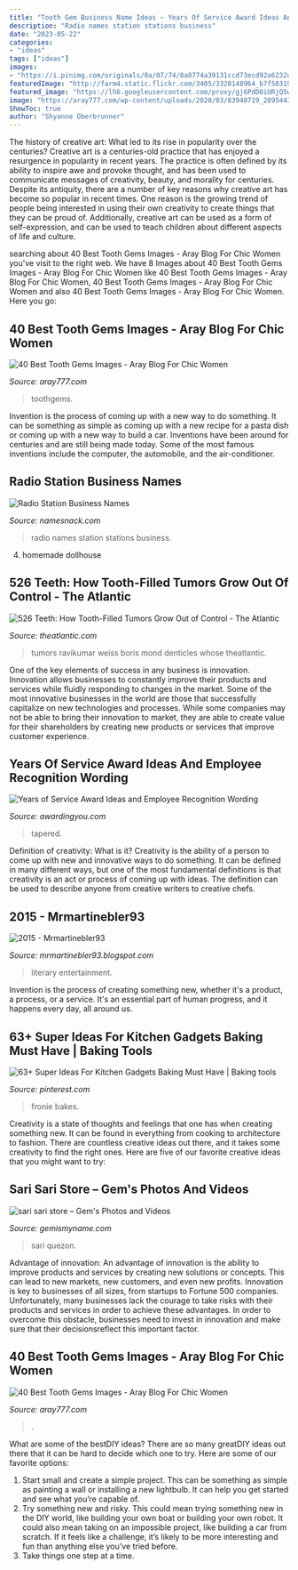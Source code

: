 ```yaml
---
title: "Tooth Gem Business Name Ideas ~ Years Of Service Award Ideas And Employee Recognition Wording"
description: "Radio names station stations business"
date: "2023-05-22"
categories:
- "ideas"
tags: ["ideas"]
images:
- "https://i.pinimg.com/originals/8a/07/74/8a0774a39131ccd73ecd92a6232df658.jpg"
featuredImage: "http://farm4.static.flickr.com/3405/3328148964_b7f58319ec.jpg"
featured_image: "https://lh6.googleusercontent.com/proxy/gj6PdD0iURjQ5wTcfYrTfR1vkPyxLM0QTmej9JITci5L4Hruqg85EKp2xqZUu2MrAFfzGp6HB5LUs9Gmdihlxa_7Yl51qCcIzA=s0-d"
image: "https://aray777.com/wp-content/uploads/2020/03/83940719_2895443490549733_1491509696711481588_n.jpg"
ShowToc: true
author: "Shyanne Oberbrunner"
---
```



The history of creative art: What led to its rise in popularity over the centuries?
Creative art is a centuries-old practice that has enjoyed a resurgence in popularity in recent years. The practice is often defined by its ability to inspire awe and provoke thought, and has been used to communicate messages of creativity, beauty, and morality for centuries. Despite its antiquity, there are a number of key reasons why creative art has become so popular in recent times. One reason is the growing trend of people being interested in using their own creativity to create things that they can be proud of. Additionally, creative art can be used as a form of self-expression, and can be used to teach children about different aspects of life and culture.

	

		
searching about 40 Best Tooth Gems Images - Aray Blog For Chic Women you've visit to the right web. We have 8 Images about 40 Best Tooth Gems Images - Aray Blog For Chic Women like 40 Best Tooth Gems Images - Aray Blog For Chic Women, 40 Best Tooth Gems Images - Aray Blog For Chic Women and also 40 Best Tooth Gems Images - Aray Blog For Chic Women. Here you go:
		
    
## 40 Best Tooth Gems Images - Aray Blog For Chic Women

<img loading=lazy src="http://aray777.com/wp-content/uploads/2020/03/88200716_862163184234662_3540944332585329961_n.jpg" onerror="this.onerror=null;this.src='https://tse1.mm.bing.net/th?id=OIP.krc-y6vEzEKSse89t1ebkwHaEO&amp;pid=15.1';" alt="40 Best Tooth Gems Images - Aray Blog For Chic Women">

_Source: aray777.com_

>toothgems. 

	

Invention is the process of coming up with a new way to do something. It can be something as simple as coming up with a new recipe for a pasta dish or coming up with a new way to build a car. Inventions have been around for centuries and are still being made today. Some of the most famous inventions include the computer, the automobile, and the air-conditioner.

    
## Radio Station Business Names

<img loading=lazy src="https://www.namesnack.com/images/namesnack-radio-stations-business-names-5228x3449-20200730.jpeg?crop=40:21,smart&amp;width=1200&amp;dpr=2" onerror="this.onerror=null;this.src='https://tse3.mm.bing.net/th?id=OIP.liTPoFLDpaaAYEFk1cfMkwHaD4&amp;pid=15.1';" alt="Radio Station Business Names">

_Source: namesnack.com_

>radio names station stations business. 

	

4. homemade dollhouse

    
## 526 Teeth: How Tooth-Filled Tumors Grow Out Of Control - The Atlantic

<img loading=lazy src="https://cdn.theatlantic.com/thumbor/PI-XVFpZrMM9kMHR_r1GbJXdPJI=/5x196:3645x2244/1440x810/media/img/mt/2019/08/RTX71XO1/original.jpg" onerror="this.onerror=null;this.src='https://tse4.mm.bing.net/th?id=OIP.k7z2j86yfjmpEDWNRehSLgHaEK&amp;pid=15.1';" alt="526 Teeth: How Tooth-Filled Tumors Grow Out of Control - The Atlantic">

_Source: theatlantic.com_

>tumors ravikumar weiss boris mond denticles whose theatlantic. 

	

One of the key elements of success in any business is innovation. Innovation allows businesses to constantly improve their products and services while fluidly responding to changes in the market. Some of the most innovative businesses in the world are those that successfully capitalize on new technologies and processes. While some companies may not be able to bring their innovation to market, they are able to create value for their shareholders by creating new products or services that improve customer experience.

    
## Years Of Service Award Ideas And Employee Recognition Wording

<img loading=lazy src="https://cdn11.bigcommerce.com/s-sdgfxtua0r/content/GlobeBase_Family_HiRes.jpg" onerror="this.onerror=null;this.src='https://tse1.mm.bing.net/th?id=OIP.a2nv3rBYEInYP93B6tsKbwHaLH&amp;pid=15.1';" alt="Years of Service Award Ideas and Employee Recognition Wording">

_Source: awardingyou.com_

>tapered. 

	

Definition of creativity: What is it?
Creativity is the ability of a person to come up with new and innovative ways to do something. It can be defined in many different ways, but one of the most fundamental definitions is that creativity is an act or process of coming up with ideas. The definition can be used to describe anyone from creative writers to creative chefs.

    
## 2015 - Mrmartinebler93

<img loading=lazy src="https://lh6.googleusercontent.com/proxy/gj6PdD0iURjQ5wTcfYrTfR1vkPyxLM0QTmej9JITci5L4Hruqg85EKp2xqZUu2MrAFfzGp6HB5LUs9Gmdihlxa_7Yl51qCcIzA=s0-d" onerror="this.onerror=null;this.src='https://tse1.mm.bing.net/th?id=OIP.EuUxTJ77MsvUpOBYZDM_qgAAAA&amp;pid=15.1';" alt="2015 - Mrmartinebler93">

_Source: mrmartinebler93.blogspot.com_

>literary entertainment. 

	

Invention is the process of creating something new, whether it's a product, a process, or a service. It's an essential part of human progress, and it happens every day, all around us.

    
## 63+ Super Ideas For Kitchen Gadgets Baking Must Have | Baking Tools

<img loading=lazy src="https://i.pinimg.com/originals/8a/07/74/8a0774a39131ccd73ecd92a6232df658.jpg" onerror="this.onerror=null;this.src='https://tse3.mm.bing.net/th?id=OIP.HpQ5bIWQgiIygNI8M_HjRQAAAA&amp;pid=15.1';" alt="63+ Super Ideas For Kitchen Gadgets Baking Must Have | Baking tools">

_Source: pinterest.com_

>fronie bakes. 

	

Creativity is a state of thoughts and feelings that one has when creating something new. It can be found in everything from cooking to architecture to fashion. There are countless creative ideas out there, and it takes some creativity to find the right ones. Here are five of our favorite creative ideas that you might want to try: 

    
## Sari Sari Store – Gem&#039;s Photos And Videos

<img loading=lazy src="http://farm4.static.flickr.com/3405/3328148964_b7f58319ec.jpg" onerror="this.onerror=null;this.src='https://tse4.mm.bing.net/th?id=OIP.JS77WH9VOW3HI-lMH5uOrAHaEy&amp;pid=15.1';" alt="sari sari store – Gem&#039;s Photos and Videos">

_Source: gemismyname.com_

>sari quezon. 

	

Advantage of innovation:
An advantage of innovation is the ability to improve products and services by creating new solutions or concepts. This can lead to new markets, new customers, and even new profits. Innovation is key to businesses of all sizes, from startups to Fortune 500 companies. Unfortunately, many businesses lack the courage to take risks with their products and services in order to achieve these advantages. In order to overcome this obstacle, businesses need to invest in innovation and make sure that their decisionsreflect this important factor.

    
## 40 Best Tooth Gems Images - Aray Blog For Chic Women

<img loading=lazy src="https://aray777.com/wp-content/uploads/2020/03/83940719_2895443490549733_1491509696711481588_n.jpg" onerror="this.onerror=null;this.src='https://tse4.mm.bing.net/th?id=OIP.xN6Zo_rkSso9wJ-18Dv-bwHaHa&amp;pid=15.1';" alt="40 Best Tooth Gems Images - Aray Blog For Chic Women">

_Source: aray777.com_

>. 

	

What are some of the bestDIY ideas?
There are so many greatDIY ideas out there that it can be hard to decide which one to try. Here are some of our favorite options: 
1) Start small and create a simple project. This can be something as simple as painting a wall or installing a new lightbulb. It can help you get started and see what you’re capable of. 
2) Try something new and risky. This could mean trying something new in the DIY world, like building your own boat or building your own robot. It could also mean taking on an impossible project, like building a car from scratch. If it feels like a challenge, it’s likely to be more interesting and fun than anything else you’ve tried before. 
3) Take things one step at a time.

